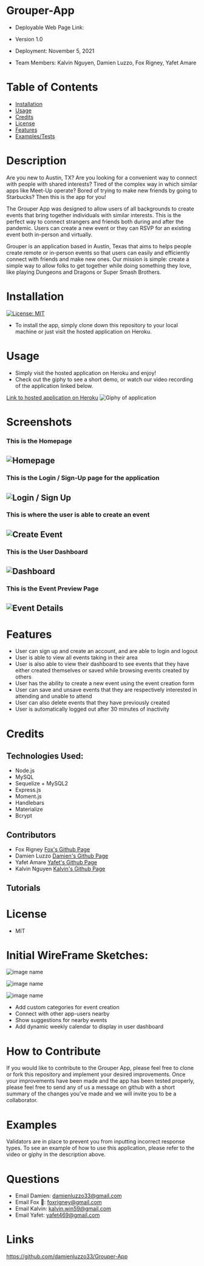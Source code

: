 # Grouper-App

* Deployable Web Page Link: 

* Version 1.0

* Deployment: November 5, 2021

*  Team Members: Kalvin Nguyen, Damien Luzzo, Fox Rigney, Yafet Amare

# Table of Contents

- [Installation](#installation)
- [Usage](#usage)
- [Credits](#credits)
- [License](#license)
- [Features](#features)
- [Examples/Tests](#examples)

# Description

Are you new to Austin, TX? Are you looking for a convenient way to connect with people with shared interests? Tired of the complex way in which similar apps like Meet-Up operate? Bored of trying to make new friends by going to Starbucks? Then this is the app for you! 

The Grouper App was designed to allow users of all backgrounds to create events that bring together individuals with similar interests. This is the perfect way to connect strangers and friends both during and after the pandemic. Users can create a new event or they can RSVP for an existing event both in-person and virtually. 

Grouper is an application based in Austin, Texas that aims to helps people create remote or in-person events so that users can easily and efficiently connect with friends and make new ones. Our mission is simple: create a simple way to allow folks to get together while doing something they love, like playing Dungeons and Dragons or Super Smash Brothers.

# Installation

[![License: MIT](https://img.shields.io/badge/License-MIT-yellow.svg)](https://opensource.org/licenses/MIT)

- To install the app, simply clone down this repository to your local machine or just visit the hosted application on Heroku.

# Usage

- Simply visit the hosted application on Heroku and enjoy!
- Check out the giphy to see a short demo, or watch our video recording of the application linked below.

[Link to hosted application on Heroku]()
![Giphy of application](./public/image/project_2_giphy.gif)

# Screenshots

### This is the Homepage
![Homepage](./public/image/screenshot2.jpg)
---
### This is the Login / Sign-Up page for the application
![Login / Sign Up](./public/image/screenshot1.jpg)
---
### This is where the user is able to create an event
![Create Event](./public/image/screenshot4.jpg)
---
### This is the User Dashboard
![Dashboard](./public/image/screenshot5.jpg)
---
### This is the Event Preview Page
![Event Details](./public/image/screenshot3.jpg)
---

# Features
* User can sign up and create an account, and are able to login and logout
* User is able to view all events taking in their area
* User is also able to view their dashboard to see events that they have either created themselves or saved while browsing events created by others
* User has the ability to create a new event using the event creation form
* User can save and unsave events that they are respectively interested in attending and unable to attend
* User can also delete events that they have previously created
* User is automatically logged out after 30 minutes of inactivity

# Credits

## Technologies Used: 
 - Node.js
 - MySQL
 - Sequelize + MySQL2
 - Express.js
 - Moment.js
 - Handlebars
 - Materialize
 - Bcrypt

 ## Contributors
- Fox Rigney [Fox's Github Page](https://github.com/foxrigney)
- Damien Luzzo [Damien's Github Page](https://github.com/damienluzzo33)
- Yafet Amare [Yafet's Github Page](https://github.com/YAFETAMARE)
- Kalvin Nguyen [Kalvin's Github Page](https://github.com/KalvinN361)

## Tutorials

# License

* MIT

# Initial WireFrame Sketches:

![image name](./public/images/wireframe.png)

![image name](./public/images/user_login.png)

![image name](./public/images/event_create_screenshot.png)

* Add custom categories for event creation
* Connect with other app-users nearby
* Show suggestions for nearby events
* Add dynamic weekly calendar to display in user dashboard

# How to Contribute

If you would like to contribute to the Grouper App, please feel free to clone or fork this repository and implement your desired improvements. Once your improvements have been made and the app has been tested properly, please feel free to send any of us a message on github with a short summary of the changes you've made and we will invite you to be a collaborator.

# Examples

Validators are in place to prevent you from inputting incorrect response types. To see an example of how to use this application, please refer to the video or giphy in the description above.

# Questions

* Email Damien: [damienluzzo33@gmail.com](mailto:damienluzzo33@gmail.com)
* Email Fox 🦊: [foxrigney@gmail.com](mailto:foxrigney@gmail.com)
* Email Kalvin: [kalvin.win59@gmail.com](mailto:kalvin.win59@gmail.com)
* Email Yafet: [yafet469@gmail.com](mailto:yafet469@gmail.com)

# Links 
https://github.com/damienluzzo33/Grouper-App